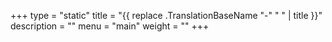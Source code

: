 +++
type = "static"
title = "{{ replace .TranslationBaseName "-" " " | title }}"
description = ""
menu = "main"
weight = ""
+++